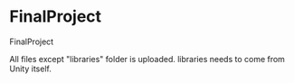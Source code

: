# FinalProject
FinalProject

All files except "libraries" folder is uploaded. libraries needs to come from Unity itself.
